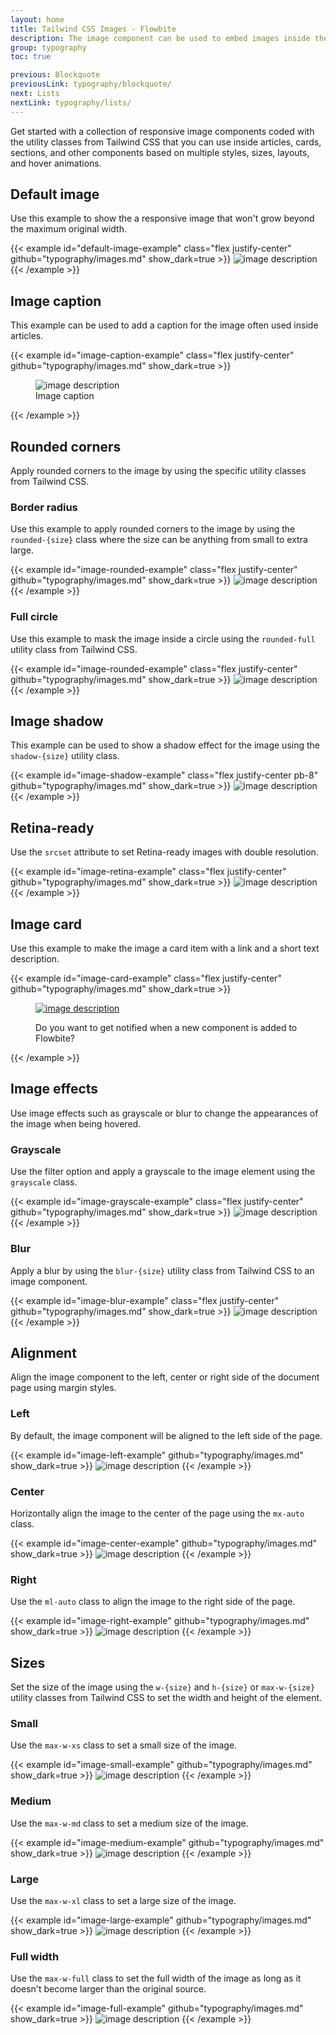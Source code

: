 ```yaml
---
layout: home
title: Tailwind CSS Images - Flowbite
description: The image component can be used to embed images inside the web page in articles and sections based on multiple styles, sizes, layouts and hover animations
group: typography
toc: true

previous: Blockquote
previousLink: typography/blockquote/
next: Lists
nextLink: typography/lists/
---
```


Get started with a collection of responsive image components coded with the utility classes from Tailwind CSS that you can use inside articles, cards, sections, and other components based on multiple styles, sizes, layouts, and hover animations.

## Default image

Use this example to show the a responsive image that won't grow beyond the maximum original width.

{{< example id="default-image-example" class="flex justify-center" github="typography/images.md" show_dark=true >}}
<img class="max-w-full h-auto" src="/docs/images/examples/image-1@2x.jpg" alt="image description">
{{< /example >}}

## Image caption

This example can be used to add a caption for the image often used inside articles.

{{< example id="image-caption-example" class="flex justify-center" github="typography/images.md" show_dark=true >}}
<figure class="max-w-lg">
  <img class="max-w-full h-auto rounded-lg" src="/docs/images/examples/image-3@2x.jpg" alt="image description">
  <figcaption class="mt-2 text-sm text-center text-gray-500 dark:text-gray-400">Image caption</figcaption>
</figure>
{{< /example >}}

## Rounded corners

Apply rounded corners to the image by using the specific utility classes from Tailwind CSS.

### Border radius

Use this example to apply rounded corners to the image by using the `rounded-{size}` class where the size can be anything from small to extra large.

{{< example id="image-rounded-example" class="flex justify-center" github="typography/images.md" show_dark=true >}}
<img class="max-w-lg h-auto rounded-lg" src="/docs/images/examples/image-1@2x.jpg" alt="image description">
{{< /example >}}

### Full circle

Use this example to mask the image inside a circle using the `rounded-full` utility class from Tailwind CSS.

{{< example id="image-rounded-example" class="flex justify-center" github="typography/images.md" show_dark=true >}}
<img class="w-96 h-96 rounded-full" src="/docs/images/examples/image-4@2x.jpg" alt="image description">
{{< /example >}}

## Image shadow

This example can be used to show a shadow effect for the image using the `shadow-{size}` utility class.

{{< example id="image-shadow-example" class="flex justify-center pb-8" github="typography/images.md" show_dark=true >}}
<img class="max-w-xl h-auto rounded-lg shadow-xl dark:shadow-gray-800" src="/docs/images/examples/image-2@2x.jpg" alt="image description">
{{< /example >}}

## Retina-ready

Use the `srcset` attribute to set Retina-ready images with double resolution.

{{< example id="image-retina-example" class="flex justify-center" github="typography/images.md" show_dark=true >}}
<img srcset="/docs/images/examples/image-1.jpg 1x, /docs/images/examples/image-1@2x.jpg 2x" class="w-full max-w-xl h-auto rounded-lg" alt="image description">
{{< /example >}}

## Image card

Use this example to make the image a card item with a link and a short text description.

{{< example id="image-card-example" class="flex justify-center" github="typography/images.md" show_dark=true >}}
<figure class="relative max-w-sm transition-all duration-300 cursor-pointer filter grayscale hover:grayscale-0">
  <a href="#">
    <img class="rounded-lg" src="https://flowbite.s3.amazonaws.com/blocks/marketing-ui/content/content-gallery-3.png" alt="image description">
  </a>
  <figcaption class="absolute bottom-6 px-4 text-lg text-white">
      <p>Do you want to get notified when a new component is added to Flowbite?</p>
  </figcaption>
</figure>
{{< /example >}}

## Image effects

Use image effects such as grayscale or blur to change the appearances of the image when being hovered.

### Grayscale

Use the filter option and apply a grayscale to the image element using the `grayscale` class.

{{< example id="image-grayscale-example" class="flex justify-center" github="typography/images.md" show_dark=true >}}
<img class="max-w-lg h-auto rounded-lg transition-all duration-300 cursor-pointer filter grayscale hover:grayscale-0" src="https://flowbite.s3.amazonaws.com/blocks/marketing-ui/content/content-gallery-3.png" alt="image description">
{{< /example >}}

### Blur

Apply a blur by using the `blur-{size}` utility class from Tailwind CSS to an image component.

{{< example id="image-blur-example" class="flex justify-center" github="typography/images.md" show_dark=true >}}
<img class="max-w-lg h-auto rounded-lg transition-all duration-300 blur-sm hover:blur-none" src="https://flowbite.s3.amazonaws.com/blocks/marketing-ui/content/content-gallery-3.png" alt="image description">
{{< /example >}}

## Alignment

Align the image component to the left, center or right side of the document page using margin styles.

### Left

By default, the image component will be aligned to the left side of the page.

{{< example id="image-left-example" github="typography/images.md" show_dark=true >}}
<img class="max-w-lg h-auto" src="/docs/images/examples/image-1@2x.jpg" alt="image description">
{{< /example >}}

### Center

Horizontally align the image to the center of the page using the `mx-auto` class.

{{< example id="image-center-example" github="typography/images.md" show_dark=true >}}
<img class="mx-auto max-w-lg h-auto" src="/docs/images/examples/image-1@2x.jpg" alt="image description">
{{< /example >}}

### Right

Use the `ml-auto` class to align the image to the right side of the page.

{{< example id="image-right-example" github="typography/images.md" show_dark=true >}}
<img class="ml-auto max-w-lg h-auto" src="/docs/images/examples/image-1@2x.jpg" alt="image description">
{{< /example >}}

## Sizes

Set the size of the image using the `w-{size}` and `h-{size}` or `max-w-{size}` utility classes from Tailwind CSS to set the width and height of the element.

### Small

Use the `max-w-xs` class to set a small size of the image.

{{< example id="image-small-example" github="typography/images.md" show_dark=true >}}
<img class="max-w-xs h-auto" src="/docs/images/examples/image-1@2x.jpg" alt="image description">
{{< /example >}}

### Medium

Use the `max-w-md` class to set a medium size of the image.

{{< example id="image-medium-example" github="typography/images.md" show_dark=true >}}
<img class="max-w-md h-auto" src="/docs/images/examples/image-1@2x.jpg" alt="image description">
{{< /example >}}

### Large

Use the `max-w-xl` class to set a large size of the image.

{{< example id="image-large-example" github="typography/images.md" show_dark=true >}}
<img class="max-w-xl h-auto" src="/docs/images/examples/image-1@2x.jpg" alt="image description">
{{< /example >}}

### Full width

Use the `max-w-full` class to set the full width of the image as long as it doesn't become larger than the original source.

{{< example id="image-full-example" github="typography/images.md" show_dark=true >}}
<img class="max-w-full h-auto" src="/docs/images/examples/image-1@2x.jpg" alt="image description">
{{< /example >}}
